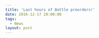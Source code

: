 ```yaml
---
title: 'Last hours of Bottle preorders!'
date: 2016-12-17 20:00:00
tags:
  - News
layout: post
---
```


